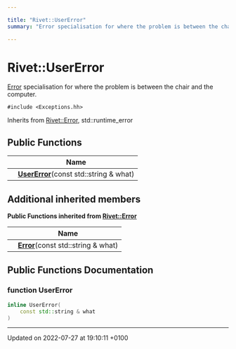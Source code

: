 ```yaml
---

title: "Rivet::UserError"
summary: "Error specialisation for where the problem is between the chair and the computer. "

---
```


# Rivet::UserError



<a href="http://example.org/classes/structrivet_1_1error/">Error</a> specialisation for where the problem is between the chair and the computer. 


`#include <Exceptions.hh>`

Inherits from [Rivet::Error](http://example.org/classes/structrivet_1_1error/), std::runtime_error

## Public Functions

|                | Name           |
| -------------- | -------------- |
| | **[UserError](http://example.org/classes/structrivet_1_1usererror/#function-usererror)**(const std::string & what) |

## Additional inherited members

**Public Functions inherited from [Rivet::Error](http://example.org/classes/structrivet_1_1error/)**

|                | Name           |
| -------------- | -------------- |
| | **[Error](http://example.org/classes/structrivet_1_1error/#function-error)**(const std::string & what) |


## Public Functions Documentation

### function UserError

```cpp
inline UserError(
    const std::string & what
)
```


-------------------------------

Updated on 2022-07-27 at 19:10:11 +0100
